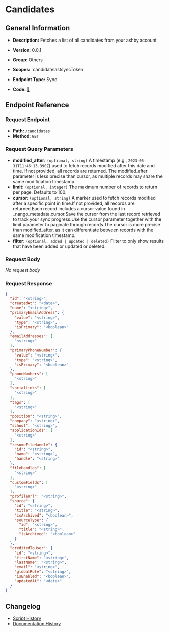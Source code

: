 # Candidates

## General Information

- **Description:** Fetches a list of all candidates from your ashby account

- **Version:** 0.0.1
- **Group:** Others
- **Scopes:** `candidatelastsyncToken
- **Endpoint Type:** Sync
- **Code:** [🔗](https://github.com/NangoHQ/integration-templates/tree/main/integrations/ashby/syncs/candidates.ts)


## Endpoint Reference

### Request Endpoint

- **Path:** `/candidates`
- **Method:** `GET`

### Request Query Parameters

- **modified_after:** `(optional, string)` A timestamp (e.g., `2023-05-31T11:46:13.390Z`) used to fetch records modified after this date and time. If not provided, all records are returned. The modified_after parameter is less precise than cursor, as multiple records may share the same modification timestamp.
- **limit:** `(optional, integer)` The maximum number of records to return per page. Defaults to 100.
- **cursor:** `(optional, string)` A marker used to fetch records modified after a specific point in time.If not provided, all records are returned.Each record includes a cursor value found in _nango_metadata.cursor.Save the cursor from the last record retrieved to track your sync progress.Use the cursor parameter together with the limit parameter to paginate through records.The cursor is more precise than modified_after, as it can differentiate between records with the same modification timestamp.
- **filter:** `(optional, added | updated | deleted)` Filter to only show results that have been added or updated or deleted.

### Request Body

_No request body_

### Request Response

```json
{
  "id": "<string>",
  "createdAt": "<date>",
  "name": "<string>",
  "primaryEmailAddress": {
    "value": "<string>",
    "type": "<string>",
    "isPrimary": "<boolean>"
  },
  "emailAddresses": [
    "<string>"
  ],
  "primaryPhoneNumber": {
    "value": "<string>",
    "type": "<string>",
    "isPrimary": "<boolean>"
  },
  "phoneNumbers": [
    "<string>"
  ],
  "socialLinks": [
    "<string>"
  ],
  "tags": [
    "<string>"
  ],
  "position": "<string>",
  "company": "<string>",
  "school": "<string>",
  "applicationIds": [
    "<string>"
  ],
  "resumeFileHandle": {
    "id": "<string>",
    "name": "<string>",
    "handle": "<string>"
  },
  "fileHandles": [
    "<string>"
  ],
  "customFields": [
    "<string>"
  ],
  "profileUrl": "<string>",
  "source": {
    "id": "<string>",
    "title": "<string>",
    "isArchived": "<boolean>",
    "sourceType": {
      "id": "<string>",
      "title": "<string>",
      "isArchived": "<boolean>"
    }
  },
  "creditedToUser": {
    "id": "<string>",
    "firstName": "<string>",
    "lastName": "<string>",
    "email": "<string>",
    "globalRole": "<string>",
    "isEnabled": "<boolean>",
    "updatedAt": "<date>"
  }
}
```

## Changelog

- [Script History](https://github.com/NangoHQ/integration-templates/commits/main/integrations/ashby/syncs/candidates.ts)
- [Documentation History](https://github.com/NangoHQ/integration-templates/commits/main/integrations/ashby/syncs/candidates.md)

<!-- END  GENERATED CONTENT -->

